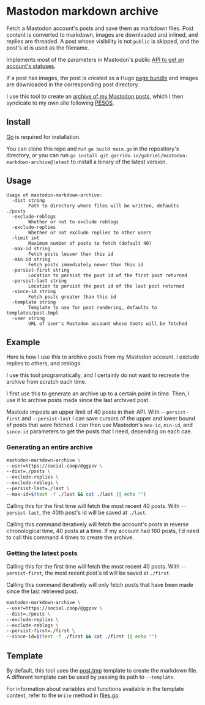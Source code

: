 # Mastodon markdown archive

Fetch a Mastodon account's posts and save them as markdown files. Post content is converted to markdown, images are downloaded and inlined, and replies are threaded. A post whose visibility is not `public` is skipped, and the post's id is used as the filename.

Implements most of the parameters in Mastodon's public [API to get an account's statuses](https://docs.joinmastodon.org/methods/accounts/#statuses).

If a post has images, the post is created as a Hugo [page bundle](https://gohugo.io/content-management/page-bundles/) and images are downloaded in the corresponding post directory.

I use this tool to create an [archive of my Mastodon posts](https://garrido.io/microblog/), which I then syndicate to my own site following [PESOS](https://indieweb.org/PESOS).

## Install

[Go](https://go.dev/doc/install) is required for installation.

You can clone this repo and run `go build main.go` in the repository's directory, or you can run `go install git.garrido.io/gabriel/mastodon-markdown-archive@latest` to install a binary of the latest version.

## Usage
```
Usage of mastodon-markdown-archive:
  -dist string
        Path to directory where files will be written, defaults ./posts
  -exclude-reblogs
        Whether or not to exclude reblogs
  -exclude-replies
        Whether or not exclude replies to other users
  -limit int
        Maximum number of posts to fetch (default 40)
  -max-id string
        Fetch posts lesser than this id
  -min-id string
        Fetch posts immediately newer than this id
  -persist-first string
        Location to persist the post id of the first post returned
  -persist-last string
        Location to persist the post id of the last post returned
  -since-id string
        Fetch posts greater than this id
  -template string
        Template to use for post rendering, defaults to templates/post.tmpl
  -user string
        URL of User's Mastodon account whose toots will be fetched
```

## Example

Here is how I use this to archive posts from my Mastodon account. I exclude replies to others, and reblogs. 

I use this tool programatically, and I certainly do not want to recreate the archive from scratch each time.

I first use this to generate an archive up to a certain point in time. Then, I use it to archive posts made since the last archived post.

Mastodo imposts an upper limit of 40 posts in their API. With `--persist-first` and `--persist-last` I can save cursors of the upper and lower bound of posts that were fetched. I can then use Mastodon's `max-id`, `min-id`, and `since-id` parameters to get the posts that I need, depending on each cae.

### Generating an entire archive

```sh
mastodon-markdown-archive \
--user=https://social.coop/@ggpsv \
--dist=./posts \
--exclude-replies \
--exclude-reblogs \
--persist-last=./last \
--max-id=$(test -f ./last && cat ./last || echo "")
```

Calling this for the first time will fetch the most recent 40 posts. With `--persist-last`, the 40th post's id will be saved at `./last`.

Calling this command iteratively will fetch the account's posts in reverse chronological time, 40 posts at a time. If my account had 160 posts, I'd need to call this command 4 times to create the archive.

### Getting the latest posts

Calling this for the first time will fetch the most recent 40 posts. With `--persist-first`, the most recent post's id will be saved at `./first`.

Calling this command iteratively will only fetch posts that have been made since the last retrieved post.

```sh
mastodon-markdown-archive \
--user=https://social.coop/@ggpsv \
--dist=./posts \
--exclude-replies \
--exclude-reblogs \
--persist-first=./first \
--since-id=$(test -f ./first && cat ./first || echo "")
```

## Template

By default, this tool uses the [post.tmp](./files/templates/post.tmpl) template to create the markdown file. A different template can be used by passing its path to `--template`.

For information about variables and functions available in the template context, refer to the `Write` method in [files.go](files/files.go#L95-L101).

